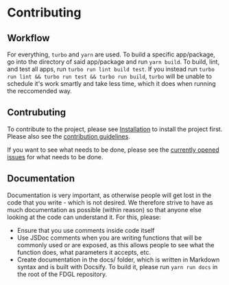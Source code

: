 # Contributing

## Workflow

For everything, `turbo` and `yarn` are used. To build a specific app/package, go into the directory
of said app/package and run `yarn build`. To build, lint, and test all apps, run `turbo run lint build test`.
If you instead run `turbo run lint && turbo run test && turbo run build`, `turbo` will be unable to
schedule it's work smartly and take less time, which it does when running the reccomended way.

## Contrubuting

To contribute to the project, please see [Installation](#installation) to install the project first. Please also see the [contribution guidelines](CONTRIBUTING).

If you want to see what needs to be done, please see the [currently opened issues](https://github.com/FactorioAntigrief/FactorioAntigrief/issues) for what needs to be done.

## Documentation

Documentation is very important, as otherwise people will get lost in the code that you write - which
is not desired. We therefore strive to have as much documentation as possible (within reason) so that
anyone else looking at the code can understand it. For this, please:
-	Ensure that you use comments inside code itself
-	Use JSDoc comments when you are writing functions that will be commonly used or are exposed, as
this allows people to see what the function does, what parameters it accepts, etc.
-	Create documentation in the docs/ folder, which is written in Markdown syntax and is built with
Docsify. To build it, please run `yarn run docs` in the root of the FDGL repository.